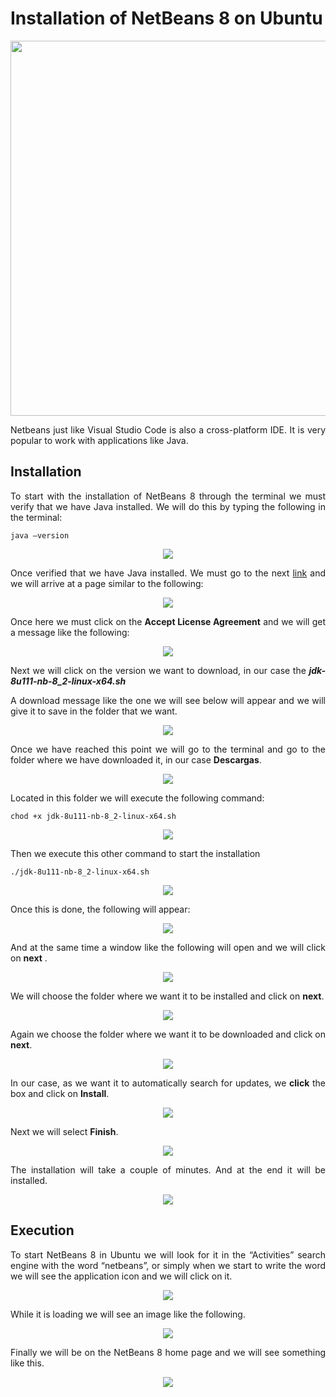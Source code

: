 <div align="justify">

# Installation of NetBeans 8 on Ubuntu

<div align="center">
  <img src="images/logos/netbeans8-logo.png" width="600px">
</div>  
 
Netbeans just like Visual Studio Code is also a cross-platform IDE. It is very popular to work with applications like Java.

## Installation

To start with the installation of NetBeans 8 through the terminal we must verify that we have Java installed. We will do this by typing the following in the terminal:
```
java –version
```

<div align="center">
  <img src="images/screenshots/1.png">
</div>  

Once verified that we have Java installed. We must go to the next
[link](https://www.oracle.com/technetwork/java/javase/downloads/jdk-netbeans-jsp-3413139-esa.html) and we will arrive at a page similar to the following:

<div align="center">
  <img src="images/screenshots/netbeans82.png">
</div>  
 
Once here we must click on the **Accept License Agreement** and we will get a message like the following:

<div align="center">
  <img src="images/screenshots/netbeans83.png">
</div>  

Next we will click on the version we want to download, in our case the ***jdk-8u111-nb-8_2-linux-x64.sh***

A download message like the one we will see below will appear and we will give it to save in the folder that we want.

<div align="center">
  <img src="images/screenshots/netbeans84.png">
</div>  

Once we have reached this point we will go to the terminal and go to the folder where we have downloaded it, in our case **Descargas**.

<div align="center">
  <img src="images/screenshots/netbeans85.png">
</div>  

Located in this folder we will execute the following command:

```
chod +x jdk-8u111-nb-8_2-linux-x64.sh
```

<div align="center">
  <img src="images/screenshots/netbeans86.png">
</div>  
 
Then we execute this other command to start the installation

```
./jdk-8u111-nb-8_2-linux-x64.sh
```

<div align="center">
  <img src="images/screenshots/netbeans87.png">
</div> 
 
Once this is done, the following will appear:

<div align="center">
  <img src="images/screenshots/netbeans88.png">
</div>
 
And at the same time a window like the following will open and we will click on **next** .

<div align="center">
  <img src="images/screenshots/netbeans89.png">
</div>
 
We will choose the folder where we want it to be installed and click on **next**.

<div align="center">
  <img src="images/screenshots/netbeans810.png">
</div>
 
Again we choose the folder where we want it to be downloaded and click on **next**.

<div align="center">
  <img src="images/screenshots/netbeans811.png">
</div>
 
In our case, as we want it to automatically search for updates, we **click** the box and click on **Install**.

<div align="center">
  <img src="images/screenshots/netbeans812.png">
</div>

Next we will select **Finish**.

<div align="center">
  <img src="images/screenshots/netbeans813.png">
</div>

The installation will take a couple of minutes. And at the end it will be installed.

<div align="center">
  <img src="images/screenshots/netbeans814.png">
</div>
 
## Execution

To start NetBeans 8 in Ubuntu we will look for it in the “Activities” search engine with the word “netbeans”, or simply when we start to write the word we will see the application icon and we will click on it.

<div align="center">
  <img src="images/screenshots/netbeans815.png">
</div>

While it is loading we will see an image like the following.

<div align="center">
  <img src="images/screenshots/netbeans816.png">
</div>
 
Finally we will be on the NetBeans 8 home page and we will see something like this.

<div align="center">
  <img src="images/screenshots/netbeans817.png">
</div>

</div>
